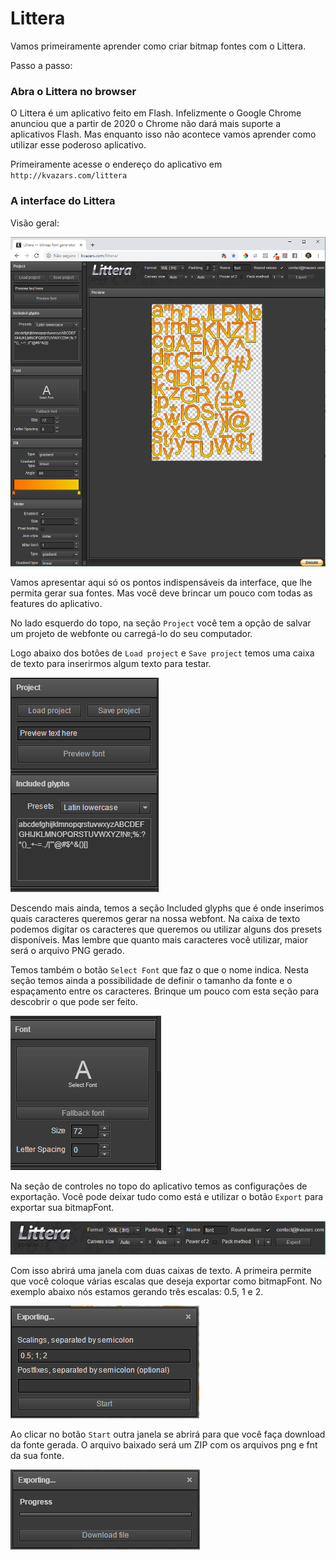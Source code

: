 # Littera
Vamos primeiramente aprender como criar bitmap fontes com o Littera.

Passo a passo:

### Abra o Littera no browser
O Littera é um aplicativo feito em Flash. Infelizmente o Google Chrome anunciou que a partir de 2020 o Chrome não dará mais suporte a aplicativos Flash. Mas enquanto isso não acontece vamos aprender como utilizar esse poderoso aplicativo.

Primeiramente acesse o endereço do aplicativo em ``http://kvazars.com/littera``

### A interface do Littera

Visão geral:

![fig 10](resources/img/fig010.png)

Vamos apresentar aqui só os pontos indispensáveis da interface, que lhe permita gerar sua fontes. Mas você deve brincar um pouco com todas as features do aplicativo.

No lado esquerdo do topo, na seção ``Project`` você tem a opção de salvar um projeto de webfonte ou carregá-lo do seu computador.

Logo abaixo dos botões de ``Load project`` e ``Save project`` temos uma caixa de texto para inserirmos algum texto para testar.

![fig 11](resources/img/fig011.png)

Descendo mais ainda, temos a seção Included glyphs que é onde inserimos quais caracteres queremos gerar na nossa webfont. Na caixa de texto podemos digitar os caracteres que queremos ou utilizar alguns dos presets disponíveis. Mas lembre que quanto mais caracteres você utilizar, maior será o arquivo PNG gerado.

Temos também o botão ``Select Font`` que faz o que o nome indica. Nesta seção temos ainda a possibilidade de definir o tamanho da fonte e o espaçamento entre os caracteres. Brinque um pouco com esta seção para descobrir o que pode ser feito.

![fig 12](resources/img/fig012.png)

Na seção de controles no topo do aplicativo temos as configurações de exportação. Você pode deixar tudo como está e utilizar o botão ``Export`` para exportar sua bitmapFont.

![fig 13](resources/img/fig013.png)

Com isso abrirá uma janela com duas caixas de texto. A primeira permite que você coloque várias escalas que deseja exportar como bitmapFont. No exemplo abaixo nós estamos gerando três escalas: 0.5, 1 e 2.

![fig 14](resources/img/fig014.png)

Ao clicar no botão ``Start`` outra janela se abrirá para que você faça download da fonte gerada. O arquivo baixado será um ZIP com os arquivos png e fnt da sua fonte.

![fig 15](resources/img/fig015.png)
